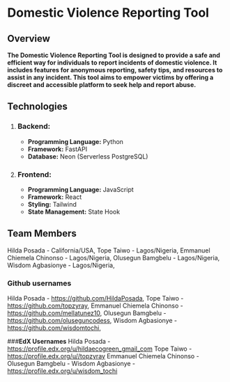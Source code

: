 # **Domestic Violence Reporting Tool**

## **Overview**

**The Domestic Violence Reporting Tool is designed to provide a safe and efficient way for individuals to report incidents of domestic violence. It includes features for anonymous reporting, safety tips, and resources to assist in any incident. This tool aims to empower victims by offering a discreet and accessible platform to seek help and report abuse.**

## **Technologies**

1. ### **Backend:**

   - **Programming Language:** Python
   - **Framework:** FastAPI
   - **Database:** Neon (Serverless PostgreSQL)

2. ### **Frontend:**
   - **Programming Language:** JavaScript
   - **Framework:** React
   - **Styling:** Tailwind
   - **State Management:** State Hook

## **Team Members**
Hilda Posada - California/USA,
Tope Taiwo - Lagos/Nigeria,
Emmanuel Chiemela Chinonso - Lagos/Nigeria,
Olusegun Bamgbelu - Lagos/Nigeria,
Wisdom Agbasionye - Lagos/Nigeria,

### **Github usernames**
Hilda Posada - https://github.com/HildaPosada,
Tope Taiwo - https://github.com/topzyray,
Emmanuel Chiemela Chinonso - https://github.com/mellatunez10,
Olusegun Bamgbelu - https://github.com/oluseguncodess,
Wisdom Agbasionye - https://github.com/wisdomtochi,

###**EdX Usernames**
Hilda Posada - https://profile.edx.org/u/hildaecogreen_gmail_com
Tope Taiwo - https://profile.edx.org/u//topzyray
Emmanuel Chiemela Chinonso - 
Olusegun Bamgbelu - 
Wisdom Agbasionye - https://profile.edx.org/u/wisdom_tochi

